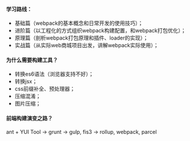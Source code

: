 #### 学习路线：

- 基础篇（webpack的基本概念和日常开发的使用技巧）；
- 进阶篇（以工程化的方式组织webpack构建配置，和webpack打包优化）；
- 原理篇（剖析webpack打包原理和插件、loader的实现）；
- 实战篇（从实际web商城项目出发，讲解webpack实际使用）；



#### 为什么需要构建工具？

- 转换es6语法（浏览器支持不好）；
- 转换jsx；
- css前缀补全、预处理器；
- 压缩混淆；
- 图片压缩；



#### 前端构建演变之路？

ant + YUI Tool -> grunt -> gulp, fis3 -> rollup, webpack, parcel 

